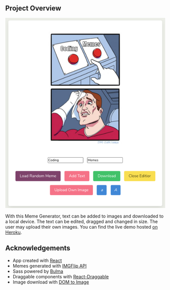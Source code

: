 ## Project Overview

<p align="center">
<img height=600 src="img/interface.png">
</p>

With this Meme Generator, text can be added to images and downloaded to a local device.
The text can be edited, dragged and changed in size. The user may upload their own images.
You can find the live demo hosted [on Heroku](https://meme-factory22.herokuapp.com/#top).

## Acknowledgements

* App created with [React](https://reactjs.org/)
* Memes generated with [IMGFlip API](https://imgflip.com/api)
* Sass powered by [Bulma](https://bulma.io/)
* Draggable components with [React-Draggable](https://github.com/STRML/react-draggable)
* Image download with [DOM to Image](https://github.com/1904labs/dom-to-image-more)
